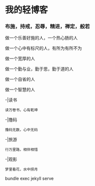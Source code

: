 # 我的轻博客
### 布施，持戒，忍辱，精进，禅定，般若

做一个乐善好施的人，一个热心肠的人

做一个心中有标尺的人，有所为有所不为

做一个宽厚的人

做一个勤与业，勤于思，勤于道的人

做一个自省的人

做一个智慧的人

-|读书

    读万卷书，心有乾坤

-|撸码

    撸码无数，心中无码

-|旅游

    行万里路，相伴相惜

-|观影

    梦里看花，水中捞月


bundle exec jekyll serve
